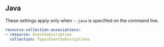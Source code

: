 ## Java

These settings apply only when `--java` is specified on the command line.

``` yaml $(java)
resource-collection-associations:
- resource: EventSubscription
  collection: TopicEventSubscriptions
```